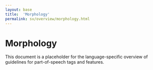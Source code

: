 ```yaml
---
layout: base
title:  'Morphology'
permalink: sv/overview/morphology.html
---
```


# Morphology

This document is a placeholder for the language-specific overview of
guidelines for part-of-speech tags and features.
